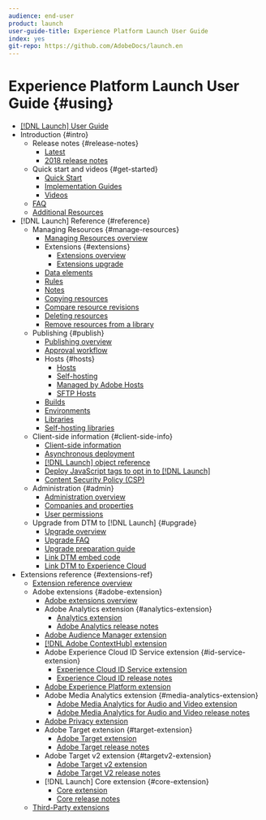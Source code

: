 ```yaml
---
audience: end-user
product: launch
user-guide-title: Experience Platform Launch User Guide
index: yes
git-repo: https://github.com/AdobeDocs/launch.en
---
```


# Experience Platform Launch User Guide {#using}

* [[!DNL Launch] User Guide](overview.md)
* Introduction {#intro}
  * Release notes {#release-notes}
    * [Latest](release-notes/current.md)
    * [2018 release notes](release-notes/2018-release-notes.md)
  * Quick start and videos {#get-started}
    * [Quick Start](quick-start/quick-start.md)
    * [Implementation Guides](/quick-start/implementation-guides.md)
    * [Videos](quick-start/videos.md)
  * [FAQ](launch-faq.md)
  * [Additional Resources](quick-start/additional-resources.md)
* [!DNL Launch] Reference {#reference}
  * Managing Resources {#manage-resources}
    * [Managing Resources overview](launch-reference/managing-resources/overview.md)
    * Extensions {#extensions}
      * [Extensions overview](launch-reference/managing-resources/extensions/overview.md)
      * [Extensions upgrade](launch-reference/managing-resources/extensions/extension-upgrade.md)
    * [Data elements](launch-reference/managing-resources/data-elements.md)
    * [Rules](launch-reference/managing-resources/rules.md)
    * [Notes](launch-reference/managing-resources/notes.md)
    * [Copying resources](launch-reference/managing-resources/copying-resources.md)
    * [Compare resource revisions](launch-reference/managing-resources/compare-resource-revisions.md)
    * [Deleting resources](launch-reference/managing-resources/delete-resources.md)
    * [Remove resources from a library](launch-reference/managing-resources/remove-resources-from-library.md)
  * Publishing {#publish}
    * [Publishing overview](launch-reference/publishing/overview.md)
    * [Approval workflow](launch-reference/publishing/approval-workflow.md)
    * Hosts {#hosts}
      * [Hosts](launch-reference/publishing/hosts/hosts-overview.md)
      * [Self-hosting](launch-reference/publishing/hosts/self-hosting-libraries.md)
      * [Managed by Adobe Hosts](launch-reference/publishing/hosts/managed-by-adobe-host.md)
      * [SFTP Hosts](launch-reference/publishing/hosts/sftp-host.md)
    * [Builds](launch-reference/publishing/builds.md)
    * [Environments](launch-reference/publishing/environments.md)
    * [Libraries](launch-reference/publishing/libraries.md)
    * [Self-hosting libraries](launch-reference/publishing/hosts/self-hosting-libraries.md)
  * Client-side information {#client-side-info}
    * [Client-side information](launch-reference/client-side-information/overview.md)
    * [Asynchronous deployment](launch-reference/client-side-information/asynchronous-deployment.md)
    * [[!DNL Launch] object reference](launch-reference/client-side-information/launch-object-reference.md)
    * [Deploy JavaScript tags to opt in to [!DNL Launch]](launch-reference/client-side-information/deploy-javascript-tags-to-opt-in-to-launch.md)
    * [Content Security Policy \(CSP\)](launch-reference/client-side-information/content-security-policy-csp.md)
  * Administration {#admin}
    * [Administration overview](launch-reference/administration/overview.md)
    * [Companies and properties](launch-reference/administration/companies-and-properties.md)
    * [User permissions](launch-reference/administration/user-permissions.md)
  * Upgrade from DTM to [!DNL Launch] {#upgrade}
    * [Upgrade overview](launch-reference/upgrade-from-dtm-to-launch/overview.md)
    * [Upgrade FAQ](launch-reference/upgrade-from-dtm-to-launch/upgrade-faq.md)
    * [Upgrade preparation guide](launch-reference/upgrade-from-dtm-to-launch/upgrade-preparation-guide.md)
    * [Link DTM embed code](launch-reference/upgrade-from-dtm-to-launch/link-dtm-embed-code.md)
    * [Link DTM to Experience Cloud](launch-reference/upgrade-from-dtm-to-launch/link-dtm-to-experience-cloud.md)
* Extensions reference {#extensions-ref}
  * [Extension reference overview](extension-reference/adobe-extensions/overview.md)
  * Adobe extensions {#adobe-extension}
    * [Adobe extensions overview](extension-reference/web/overview.md)
    * Adobe Analytics extension {#analytics-extension}
      * [Analytics extension](extension-reference/web/adobe-analytics-extension/overview.md)
      * [Adobe Analytics release notes](extension-reference/web/adobe-analytics-extension/adobe-analytics-release-notes.md)
    * [Adobe Audience Manager extension](extension-reference/web/adobe-audience-manager-extension.md)
    * [[!DNL Adobe ContextHub] extension](extension-reference/web/adobe-contexthub-extension.md)
    * Adobe Experience Cloud ID Service extension {#id-service-extension}
      * [Experience Cloud ID Service extension](extension-reference/web/experience-cloud-id-service-extension/overview.md)
      * [Experience Cloud ID release notes](extension-reference/web/experience-cloud-id-service-extension/experience-cloud-id-release-notes.md)
    * [Adobe Experience Platform extension](extension-reference/web/adobe-experience-platform-extension.md)
    * Adobe Media Analytics extension {#media-analytics-extension}
      * [Adobe Media Analytics for Audio and Video extension](extension-reference/web/adobe-media-analytics-for-audio-and-video-extension/overview.md)
      * [Adobe Media Analytics for Audio and Video release notes](extension-reference/web/adobe-media-analytics-for-audio-and-video-extension/adobe-media-analytics-for-audio-and-video-extension-release-notes.md)
    * [Adobe Privacy extension](extension-reference/web/adobe-privacy-extension.md)
    * Adobe Target extension {#target-extension}
      * [Adobe Target extension](extension-reference/web/adobe-target-extension/overview.md)
      * [Adobe Target release notes](extension-reference/web/adobe-target-extension/adobe-target-release-notes.md)
    * Adobe Target v2 extension {#targetv2-extension}
      * [Adobe Target v2 extension](extension-reference/web/adobe-target-extension-v2.md)
      * [Adobe Target V2 release notes](extension-reference/web/adobe-target-extension/adobe-target-v2-release-notes.md)
    * [!DNL Launch] Core extension {#core-extension}
      * [Core extension](extension-reference/web/core-extension/overview.md)
      * [Core release notes](extension-reference/web/core-extension/core-release-notes.md)
  * [Third-Party extensions](extension-reference/3rd-party-extensions.md)
